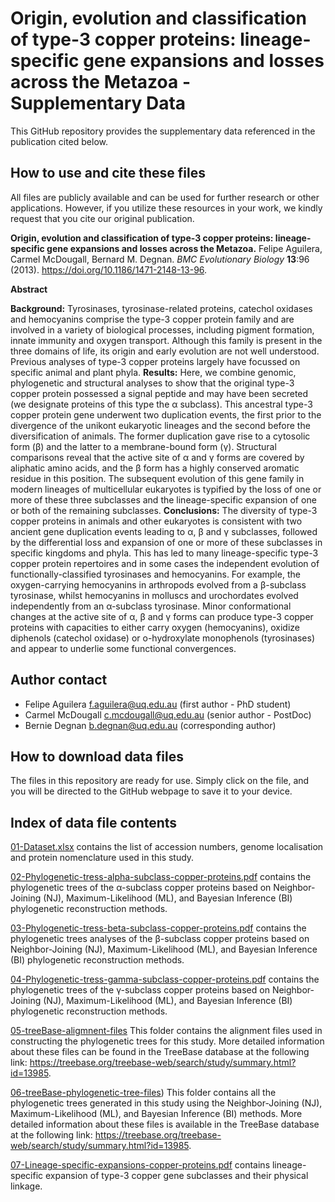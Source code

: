 # Origin, evolution and classification of type-3 copper proteins: lineage-specific gene expansions and losses across the Metazoa - Supplementary Data 

This GitHub repository provides the supplementary data referenced in the publication cited below.

## How to use and cite these files 

All files are publicly available and can be used for further research or other applications. However, if you utilize these resources in your work, we kindly request that you cite our original publication.

**Origin, evolution and classification of type-3 copper proteins: lineage-specific gene expansions and losses across the Metazoa.** Felipe Aguilera, Carmel McDougall, Bernard M. Degnan. *BMC Evolutionary Biology* **13**:96 (2013). https://doi.org/10.1186/1471-2148-13-96.

**Abstract**

**Background:** Tyrosinases, tyrosinase-related proteins, catechol oxidases and hemocyanins comprise the type-3 copper protein family and are involved in a variety of biological processes, including pigment formation, innate immunity and oxygen transport. Although this family is present in the three domains of life, its origin and early evolution are not well understood. Previous analyses of type-3 copper proteins largely have focussed on specific animal and plant phyla. **Results:** Here, we combine genomic, phylogenetic and structural analyses to show that the original type-3 copper protein possessed a signal peptide and may have been secreted (we designate proteins of this type the α subclass). This ancestral type-3 copper protein gene underwent two duplication events, the first prior to the divergence of the unikont eukaryotic lineages and the second before the diversification of animals. The former duplication gave rise to a cytosolic form (β) and the latter to a membrane-bound form (γ). Structural comparisons reveal that the active site of α and γ forms are covered by aliphatic amino acids, and the β form has a highly conserved aromatic residue in this position. The subsequent evolution of this gene family in modern lineages of multicellular eukaryotes is typified by the loss of one or more of these three subclasses and the lineage-specific expansion of one or both of the remaining subclasses. **Conclusions:** The diversity of type-3 copper proteins in animals and other eukaryotes is consistent with two ancient gene duplication events leading to α, β and γ subclasses, followed by the differential loss and expansion of one or more of these subclasses in specific kingdoms and phyla. This has led to many lineage-specific type-3 copper protein repertoires and in some cases the independent evolution of functionally-classified tyrosinases and hemocyanins. For example, the oxygen-carrying hemocyanins in arthropods evolved from a β-subclass tyrosinase, whilst hemocyanins in molluscs and urochordates evolved independently from an α-subclass tyrosinase. Minor conformational changes at the active site of α, β and γ forms can produce type-3 copper proteins with capacities to either carry oxygen (hemocyanins), oxidize diphenols (catechol oxidase) or o-hydroxylate monophenols (tyrosinases) and appear to underlie some functional convergences.

## Author contact

- Felipe Aguilera f.aguilera@uq.edu.au (first author - PhD student)
- Carmel McDougall c.mcdougall@uq.edu.au (senior author - PostDoc)
- Bernie Degnan b.degnan@uq.edu.au (corresponding author)

## How to download data files

The files in this repository are ready for use. Simply click on the file, and you will be directed to the GitHub webpage to save it to your device.

## Index of data file contents

[01-Dataset.xlsx](https://github.com/faguil/Type3-Copper-Protein-Evolution/blob/main/01-Dataset.xlsx) contains the list of accession numbers, genome localisation and protein nomenclature used in this study.

[02-Phylogenetic-tress-alpha-subclass-copper-proteins.pdf](https://github.com/faguil/Type3-Copper-Protein-Evolution/blob/main/02-Phylogenetic-tress-alpha-subclass-copper-proteins.pdf) contains the phylogenetic trees of the α-subclass copper proteins based on Neighbor-Joining (NJ), Maximum-Likelihood (ML), and Bayesian Inference (BI) phylogenetic reconstruction methods.

[03-Phylogenetic-tress-beta-subclass-copper-proteins.pdf](https://github.com/faguil/Type3-Copper-Protein-Evolution/blob/main/03-Phylogenetic-tress-beta-subclass-copper-proteins.pdf) contains the phylogenetic trees analyses of the β-subclass copper proteins based on Neighbor-Joining (NJ), Maximum-Likelihood (ML), and Bayesian Inference (BI) phylogenetic reconstruction methods.

[04-Phylogenetic-tress-gamma-subclass-copper-proteins.pdf](https://github.com/faguil/Type3-Copper-Protein-Evolution/blob/main/04-Phylogenetic-tress-gamma-subclass-copper-proteins.pdf) contains the phylogenetic trees of the γ-subclass copper proteins based on Neighbor-Joining (NJ), Maximum-Likelihood (ML), and Bayesian Inference (BI) phylogenetic reconstruction methods. 

[05-treeBase-aligmnent-files](https://github.com/faguil/Type3-Copper-Protein-Evolution/tree/main/05-treeBase-alignment-files) This folder contains the alignment files used in constructing the phylogenetic trees for this study. More detailed information about these files can be found in the TreeBase database at the following link: https://treebase.org/treebase-web/search/study/summary.html?id=13985.

[06-treeBase-phylogenetic-tree-files](https://github.com/faguil/Type3-Copper-Protein-Evolution/tree/main/06-treeBase-phylogenetic-trees-files)) This folder contains all the phylogenetic trees generated in this study using the Neighbor-Joining (NJ), Maximum-Likelihood (ML), and Bayesian Inference (BI) methods. More detailed information about these files is available in the TreeBase database at the following link: https://treebase.org/treebase-web/search/study/summary.html?id=13985.

[07-Lineage-specific-expansions-copper-proteins.pdf](https://github.com/faguil/Type3-Copper-Protein-Evolution/blob/main/07-Lineage-specific-expansions-copper-proteins.pdf) contains lineage-specific expansion of type-3 copper gene subclasses and their physical linkage.
